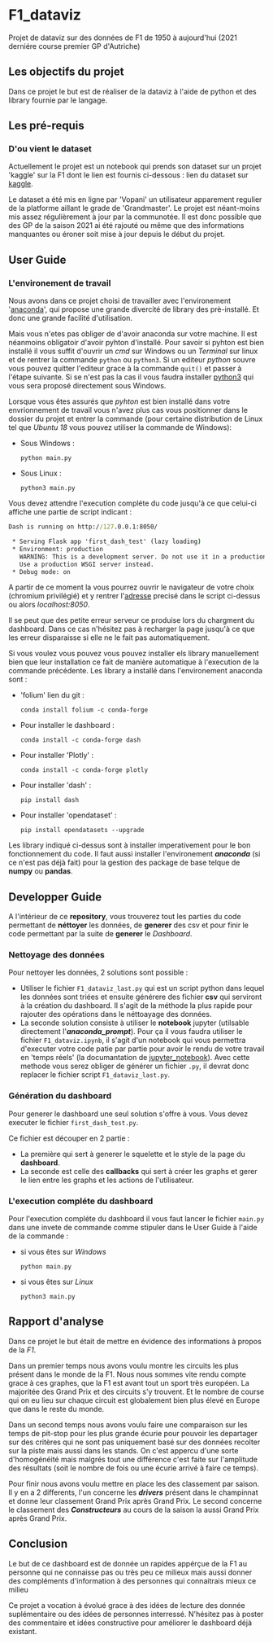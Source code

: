 # F1_dataviz
Projet de dataviz sur des données de F1 de 1950 à aujourd'hui (2021 derniére course premier GP d'Autriche)

## Les objectifs du projet 
Dans ce projet le but est de réaliser de la dataviz à l'aide de python et des library fournie par le langage.

## Les pré-requis

### D'ou vient le dataset

Actuellement le projet est un notebook qui prends son dataset sur un projet 'kaggle' sur la F1 dont le lien est fournis ci-dessous :
lien du dataset sur [kaggle](https://www.kaggle.com/rohanrao/formula-1-world-championship-1950-2020).
  
Le dataset a été mis en ligne par 'Vopani' un utilisateur apparement regulier de la platforme aillant le grade de 'Grandmaster'.
Le projet est néant-moins mis assez régulièrement à jour par la communotée. Il est donc possible que des GP de la saison 2021 ai été rajouté ou même que 
des informations manquantes ou éroner soit mise à jour depuis le début du projet.

## User Guide

### L'environement de travail

Nous avons dans ce projet choisi de travailler avec l'environement '[anaconda](https://www.anaconda.com/products/individual)', qui propose une grande divercité de library des prè-installé.
Et donc une grande facilité d'utilisation. 

Mais vous n'etes pas obliger de d'avoir anaconda sur votre machine. Il est néanmoins obligatoir d'avoir pyhton d'installé. Pour savoir si pyhton est bien installé il vous suffit d'ouvrir un *cmd* sur Windows ou un *Terminal* sur linux et de rentrer la commande ```python``` ou ```python3```. Si un editeur *python* souvre vous pouvez quitter l'editeur grace à la commande ```quit()``` et passer à l'étape suivante. Si se n'est pas la cas il vous faudra installer [python3](https://www.python.org/downloads/) qui vous sera proposé directement sous Windows.  

Lorsque vous êtes assurés que *pyhton* est bien installé dans votre envrionnement de travail vous n'avez plus cas vous positionner dans le dossier du projet et entrer la commande (pour certaine distribution de Linux tel que *Ubuntu 18*  vous pouvez utiliser la commande de Windows): 

  - Sous Windows : 
    ```
    python main.py
    ```
  - Sous Linux : 
    ```
    python3 main.py
    ```
Vous devez attendre l'execution compléte du code jusqu'à ce que celui-ci affiche une partie de script indicant : 

```cmd
Dash is running on http://127.0.0.1:8050/

 * Serving Flask app 'first_dash_test' (lazy loading)
 * Environment: production
   WARNING: This is a development server. Do not use it in a production deployment.
   Use a production WSGI server instead.
 * Debug mode: on
```
A partir de ce moment la vous pourrez ouvrir le navigateur de votre choix (chromium privilégié) et y rentrer l'[adresse](http://127.0.0.1:8050/) precisé dans le script ci-dessus ou alors *localhost:8050*. 

Il se peut que des petite erreur serveur ce produise lors du chargment du dashboard. Dans ce cas n'hésitez pas à recharger la page jusqu'à ce que les erreur disparaisse si elle ne le fait pas automatiquement. 

Si vous voulez vous pouvez vous pouvez installer els library manuellement bien que leur installation ce fait de manière automatique à l'execution de la commande précédente.
Les library a installé dans l'environement anaconda sont : 

  - 'folium' lien du git :
     ```
     conda install folium -c conda-forge
     ```
  - Pour installer le dashboard : 
    ```
    conda install -c conda-forge dash
    ```
  - Pour installer 'Plotly' : 
    ```
    conda install -c conda-forge plotly
    ```
  - Pour installer 'dash' :
    ```
    pip install dash
    ```
  - Pour installer 'opendataset' : 
    ```
    pip install opendatasets --upgrade
    ```

Les library indiqué ci-dessus sont à installer imperativement pour le bon fonctionnement du code. Il faut aussi installer l'environement ***anaconda*** (si ce n'est pas déjà fait) pour la gestion des package de base telque de **numpy** ou **pandas**. 

## Developper Guide

A l'intérieur de ce **repository**, vous trouverez tout les parties du code permettant de **néttoyer** les données, de **generer** des csv et pour finir le code permettant par la suite de **generer** le *Dashboard*.

### Nettoyage des données

Pour nettoyer les données, 2 solutions sont possible :
  - Utiliser le fichier ```F1_dataviz_last.py``` qui est un script python dans lequel les données sont triées et ensuite générere des fichier **csv** qui serviront à la création du dashboard. Il s'agit de la méthode la plus rapide pour rajouter des opérations dans le néttoayage des données.
  - La seconde solution consiste à utiliser le **notebook** jupyter (utilsable directement l'***anaconda_prompt***). Pour ça il vous faudra utiliser le fichier ```F1_dataviz.ipynb```, il s'agit d'un notebook qui vous permettra d'executer votre code patie par partie pour avoir le rendu de votre travail en  'temps réels' (la documantation de [jupyter_notebook](https://jupyter.org/documentation)). Avec cette methode vous serez obliger de générer un fichier ```.py```, il devrat donc replacer le fichier script ```F1_dataviz_last.py```.

### Génération du dashboard 

Pour generer le dashboard une seul solution s'offre à vous. Vous devez executer le fichier ```first_dash_test.py```.

Ce fichier est découper en 2 partie : 
  - La première qui sert à generer le squelette et le style de la page du **dashboard**.
  - La seconde est celle des **callbacks** qui sert à créer les graphs et gerer le lien entre les graphs et les actions de l'utilisateur.

### L'execution compléte du dashboard
Pour l'execution compléte du dashboard il vous faut lancer le fichier ```main.py``` dans une invete de commande comme stipuler dans le User Guide à l'aide de la commande : 
  - si vous êtes sur *Windows*
    ```
    python main.py
    ```
  - si vous êtes sur *Linux*  
    ```
    python3 main.py
    ```

## Rapport d'analyse 

Dans ce projet le but était de mettre en évidence des informations à propos de la *F1*. 

Dans un premier temps nous avons voulu montre les circuits les plus présent dans le monde de la F1. Nous nous sommes vite rendu compte grace à ces graphes, que la F1 est avant tout un sport très européen. La majoritée des Grand Prix et des circuits s'y trouvent. Et le nombre de course qui on eu lieu sur chaque circuit est globalement bien plus élevé en Europe que dans le reste du monde.

Dans un second temps nous avons voulu faire une comparaison sur les temps de pit-stop pour les plus grande écurie pour pouvoir les departager sur des critères qui ne sont pas uniquement basé sur des données recolter sur la piste mais aussi dans les stands. On c'est appercu d'une sorte d'homogénéité mais malgrés tout une différence c'est faite sur l'amplitude des résultats (soit le nombre de fois ou une écurie arrivé à faire ce temps).

Pour finir nous avons voulu mettre en place les des classement par saison. Il y en a 2 differents, l'un concerne les ***drivers*** présent dans le champinnat et donne leur classement Grand Prix après Grand Prix. Le second concerne le classement des ***Constructeurs*** au cours de la saison la aussi Grand Prix après Grand Prix.

## Conclusion

Le but de ce dashboard est de donnée un rapides appérçue de la F1 au personne qui ne connaisse pas ou très peu ce milieux mais aussi donner des compléments d'information à des personnes qui connaitrais mieux ce milieu

Ce projet a vocation à évolué grace à des idées de lecture des donnée suplémentaire ou des idées de personnes interressé. N'hésitez pas à poster des commentaire et idées constructive pour améliorer le dashboard déjà existant.
